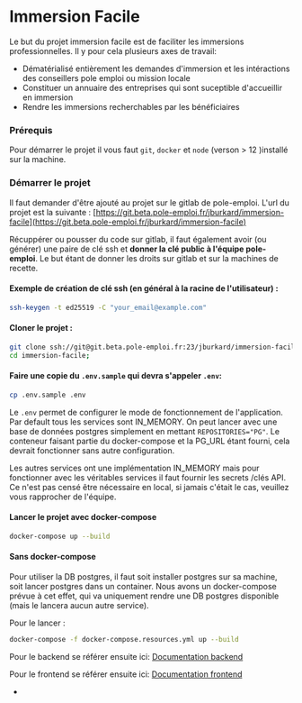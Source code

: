 # Immersion Facile

Le but du projet immersion facile est de faciliter les immersions professionnelles.
Il y pour cela plusieurs axes de travail:

- Dématérialisé entièrement les demandes d'immersion et les intéractions des conseillers pole emploi ou mission locale
- Constituer un annuaire des entreprises qui sont suceptible d'accueillir en immersion
- Rendre les immersions recherchables par les bénéficiaires

### Prérequis

Pour démarrer le projet il vous faut `git`, `docker` et `node` (verson > 12 )installé sur la machine.

### Démarrer le projet

Il faut demander d'être ajouté au projet sur le gitlab de pole-emploi. L'url du projet est la suivante :
[https://git.beta.pole-emploi.fr/jburkard/immersion-facile](https://git.beta.pole-emploi.fr/jburkard/immersion-facile)

Récuppérer ou pousser du code sur gitlab, il faut également avoir (ou générer) une paire de clé ssh et **donner la clé public à l'équipe pole-emploi**.
Le but étant de donner les droits sur gitlab et sur la machines de recette.

#### Exemple de création de clé ssh (en général à la racine de l'utilisateur) :

```sh
ssh-keygen -t ed25519 -C "your_email@example.com"
```

#### Cloner le projet :

```sh
git clone ssh://git@git.beta.pole-emploi.fr:23/jburkard/immersion-facile.git immersion-facile;
cd immersion-facile;
```

#### Faire une copie du `.env.sample` qui devra s'appeler `.env`:

```sh
cp .env.sample .env
```

Le `.env` permet de configurer le mode de fonctionnement de l'application.
Par default tous les services sont IN_MEMORY.
On peut lancer avec une base de données postgres simplement en mettant `REPOSITORIES="PG"`.
Le conteneur faisant partie du docker-compose et la PG_URL étant fourni, cela devrait fonctionner sans autre configuration.

Les autres services ont une implémentation IN_MEMORY mais pour fonctionner avec les véritables services il faut fournir les secrets /clés API.
Ce n'est pas censé être nécessaire en local, si jamais c'était le cas, veuillez vous rapprocher de l'équipe.

#### Lancer le projet avec docker-compose

```sh
docker-compose up --build
```

#### Sans docker-compose

Pour utiliser la DB postgres, il faut soit installer postgres sur sa machine, soit lancer postgres dans un container.
Nous avons un docker-compose prévue à cet effet, qui va uniquement rendre une DB postgres disponible (mais le lancera aucun autre service).

Pour le lancer :

```sh
docker-compose -f docker-compose.resources.yml up --build
```

Pour le backend se référer ensuite ici:
[Documentation backend](./back/README.md)

Pour le frontend se référer ensuite ici:
[Documentation frontend](./front/README.md)

-
